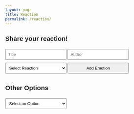 ```yaml
---
layout: page 
title: Reaction
permalink: /reaction/
---
```

<style>
        body {
            font-family: Arial, sans-serif;
            margin: 20px;
        }
        /* h1 {
            color: #333;
        } */
        form {
            margin-bottom: 20px;
        }
        input, select, button {
            margin: 5px 0;
            padding: 8px;
            width: 200px;
        }
        .results {
            margin-top: 20px;
        }
        .emotion-item {
            margin: 5px 0;
            padding: 10px;
            border: 1px solid #ccc;
            border-radius: 5px;
        }
</style>

<!-- User ID (hidden for now) -->
<input type="hidden" id="userId" value="1"> <!-- Example user ID; replace with dynamic value -->

<!-- Add Emotion Form -->
<h2>Share your reaction!</h2>
<form id="addEmotionForm">
    <input type="text" placeholder="Title" id="addTitleId" required>
    <input type="text" placeholder="Author" id="addAuthorId" required>
    <select id="addReactionType" required>
        <option value="">Select Reaction</option>
        <option value="🎉">🎉 Celebration</option>
        <option value="👍">👍 Like</option>
        <option value="❤️">❤️ Love</option>
        <option value="😂">😂 Funny</option>
        <option value="😢">😢 Sad</option>
        <option value="🔥">🔥 Hot</option>
        <option value="😎">😎 Cool</option>
        <option value="🥳">🥳 Party</option>
        <option value="🤔">🤔 Thinking</option>
        <option value="💔">💔 Broken Heart</option>
        <option value="🎈">🎈 Balloon</option>
        <option value="🌟">🌟 Star</option>
        <option value="✨">✨ Sparkle</option>
        <option value="🍀">🍀 Lucky</option>
        <option value="🌈">🌈 Rainbow</option>
    </select>
    <button type="submit">Add Emotion</button>
</form>

<!-- Display Added Emotions -->
<div id="addedEmotions" class="results"></div>

<!-- Other Options -->
<h2>Other Options</h2>
<select id="otherOptionsDropdown">
    <option value="">Select an Option</option>
    <option value="getReactionsForTitle">Get Reactions for Title</option>
    <option value="getReactionsForUser">Get Reactions for User</option>
    <option value="updateEmotion">Update Emotion</option>
    <option value="deleteEmotion">Delete Emotion</option>
    <option value="resetReactions">Reset Reactions</option>
</select>

<!-- Get Reactions for Title -->
<div id="titleOptions" style="display: none;">
    <h3>Get Reactions for Title</h3>
    <input type="text" placeholder="Title" id="getTitleId">
    <button id="getReactionsForTitleButton">Get Reactions</button>
    <div id="titleResults" class="results"></div>
</div>

<!-- Get Reactions for User -->
<div id="userOptions" style="display: none;">
    <h3>Get Reactions for User</h3>
    <input type="number" placeholder="User ID" id="getUserId" value="1">
    <button id="getReactionsForUserButton">Get Reactions</button>
    <div id="userResults" class="results"></div>
</div>

<!-- Update Emotion -->
<div id="updateOptions" style="display: none;">
    <h3>Update Emotion</h3>
    <input type="number" placeholder="User ID" id="updateUserId" value="1" required>
    <input type="text" placeholder="Title" id="updateTitleId" required>
    <select id="updateReactionType" required>
        <option value="">Select New Reaction</option>
        <option value="🎉">🎉 Celebration</option>
        <option value="👍">👍 Like</option>
        <option value="❤️">❤️ Love</option>
        <option value="😂">😂 Funny</option>
        <option value="😢">😢 Sad</option>
        <option value="🔥">🔥 Hot</option>
        <option value="😎">😎 Cool</option>
        <option value="🥳">🥳 Party</option>
        <option value="🤔">🤔 Thinking</option>
        <option value="💔">💔 Broken Heart</option>
        <option value="🎈">🎈 Balloon</option>
        <option value="🌟">🌟 Star</option>
        <option value="✨">✨ Sparkle</option>
        <option value="🍀">🍀 Lucky</option>
        <option value="🌈">🌈 Rainbow</option>
    </select>
    <input type="text" placeholder="Author" id="updateAuthorIdUpdate" required>
    <button id="updateEmotionButton">Update Emotion</button>
</div>

<!-- Delete Emotion -->
<div id="deleteOptions" style="display: none;">
    <h3>Delete Emotion</h3>
    <input type="number" placeholder="User ID" id="deleteUserId" value="1" required>
    <input type="text" placeholder="Title" id="deleteTitleId" required>
    <button id="deleteEmotionButton">Delete Emotion</button>
</div>

<!-- Reset Reactions -->
<div id="resetOptions" style="display: none;">
    <h3>Reset All Reactions for User</h3>
    <input type="number" placeholder="User ID" id="resetUserId" value="1" required>
    <button id="resetReactionsButton">Reset Reactions</button>
</div>

<script type="module">
    import { pythonURI, fetchOptions } from '{{ site.baseurl }}/assets/js/api/config.js';
    // const API_URL = 'http://127.0.0.1:8504/api/emotion'; // Update with your API URL

    // Function to add emotion
    document.getElementById('addEmotionForm').addEventListener('submit', async (e) => {
        e.preventDefault();
        const userId = document.getElementById('userId').value; // Get logged in user ID
        const titleId = document.getElementById('addTitleId').value;
        const authorId = document.getElementById('addAuthorId').value;
        const reactionType = document.getElementById('addReactionType').value;

        try {
             const response = await fetch(`${pythonURI}/api/emotion`, {
                ...fetchOptions,
                method: 'POST',
                headers: {
                    'Content-Type': 'application/json',
                },
                body: JSON.stringify({ user_id: userId, title_id: titleId, author_id: authorId, reaction_type: reactionType }),
            });
            const result = await response.json();
            if (!response.ok) throw new Error(result.error || 'Failed to add emotion.');

            // Display the added emotion
            displayAddedEmotion(titleId, authorId, reactionType);
            clearAddEmotionForm();
            alert('Emotion added successfully!');
        } catch (error) {
            alert(error.message);
        }
    });

    // Function to display added emotion
    function displayAddedEmotion(titleId, authorId, reactionType) {
        const addedEmotionsDiv = document.getElementById('addedEmotions');
        const emotionItem = document.createElement('div');
        emotionItem.className = 'emotion-item';
        emotionItem.innerHTML = `Title: ${titleId}, Author: ${authorId}, Reaction: ${reactionType}`;
        addedEmotionsDiv.appendChild(emotionItem);
    }

    // Clear the add emotion form
    function clearAddEmotionForm() {
        document.getElementById('addTitleId').value = '';
        document.getElementById('addAuthorId').value = '';
        document.getElementById('addReactionType').value = '';
    }

    // Handle other options selection
    document.getElementById('otherOptionsDropdown').addEventListener('change', (e) => {
        const selectedOption = e.target.value;

        document.getElementById('titleOptions').style.display = 'none';
        document.getElementById('userOptions').style.display = 'none';
        document.getElementById('updateOptions').style.display = 'none';
        document.getElementById('deleteOptions').style.display = 'none';
        document.getElementById('resetOptions').style.display = 'none';

        if (selectedOption === 'getReactionsForTitle') {
            document.getElementById('titleOptions').style.display = 'block';
        } else if (selectedOption === 'getReactionsForUser') {
            document.getElementById('userOptions').style.display = 'block';
        } else if (selectedOption === 'updateEmotion') {
            document.getElementById('updateOptions').style.display = 'block';
        } else if (selectedOption === 'deleteEmotion') {
            document.getElementById('deleteOptions').style.display = 'block';
        } else if (selectedOption === 'resetReactions') {
            document.getElementById('resetOptions').style.display = 'block';
        }
    });

    // Get Reactions for Title
    document.getElementById('getReactionsForTitleButton').addEventListener('click', async () => {
        const titleId = document.getElementById('getTitleId').value;

        try {
             const response = await fetch(`${pythonURI}/api/emotion/${titleId}`);
            const result = await response.json();
            const titleResultsDiv = document.getElementById('titleResults');

            titleResultsDiv.innerHTML = ''; // Clear previous results
            if (response.ok) {
                result.emotions.forEach(emotion => {
                    const emotionItem = document.createElement('div');
                    emotionItem.innerHTML = `User ID: ${emotion.user_id}, Reaction: ${emotion.reaction_type}`;
                    titleResultsDiv.appendChild(emotionItem);
                });
            } else {
                titleResultsDiv.innerHTML = result.error || 'Error fetching reactions.';
            }
        } catch (error) {
            alert(error.message);
        }
    });

    // Get Reactions for User
    document.getElementById('getReactionsForUserButton').addEventListener('click', async () => {
        const userId = document.getElementById('getUserId').value;

        try {
            const response = await fetch(`${pythonURI}/api/emotion/user/${userId}`);
            const result = await response.json();
            const userResultsDiv = document.getElementById('userResults');

            userResultsDiv.innerHTML = ''; // Clear previous results
            if (response.ok) {
                result.emotions.forEach(emotion => {
                    const emotionItem = document.createElement('div');
                    emotionItem.innerHTML = `Title: ${emotion.title_id}, Reaction: ${emotion.reaction_type}`;
                    userResultsDiv.appendChild(emotionItem);
                });
            } else {
                userResultsDiv.innerHTML = result.error || 'Error fetching reactions.';
            }
        } catch (error) {
            alert(error.message);
        }
    });

    // Update Emotion
    document.getElementById('updateEmotionButton').addEventListener('click', async () => {
        const userId = document.getElementById('updateUserId').value;
        const titleId = document.getElementById('updateTitleId').value;
        const reactionType = document.getElementById('updateReactionType').value;
        const authorId = document.getElementById('updateAuthorIdUpdate').value;

        try {
            const response = await fetch(`${pythonURI}/api/emotion/update`, {
                ...fetchOptions,
                method: 'PUT',
                headers: {
                    'Content-Type': 'application/json',
                },
                body: JSON.stringify({ user_id: userId, title_id: titleId, reaction_type: reactionType, author_id: authorId }),
            });
            const result = await response.json();
            if (!response.ok) throw new Error(result.error || 'Failed to update emotion.');

            alert(result.message || 'Emotion updated successfully!');
        } catch (error) {
            alert(error.message);
        }
    });

    // Delete Emotion
    document.getElementById('deleteEmotionButton').addEventListener('click', async () => {
        const userId = document.getElementById('deleteUserId').value;
        const titleId = document.getElementById('deleteTitleId').value;

        try {
            const response = await fetch(`${pythonURI}/api/emotion/delete`, {
                ...fetchOptions,
                method: 'DELETE',
                headers: {
                    'Content-Type': 'application/json',
                },
                body: JSON.stringify({ user_id: userId, title_id: titleId }),
            });
            const result = await response.json();
            if (!response.ok) throw new Error(result.error || 'Failed to delete emotion.');

            alert(result.message || 'Emotion deleted successfully!');
        } catch (error) {
            alert(error.message);
        }
    });

     // Reset Reactions
    document.getElementById('resetReactionsButton').addEventListener('click', async () => {
        const userId = document.getElementById('resetUserId').value;

        try {
            const response = await fetch(`${pythonURI}/api/emotion/reset_reactions/${userId}`, {
                ...fetchOptions,
                method: 'DELETE',
            });

            const result = await response.json();
            if (!response.ok) throw new Error(result.error || 'Failed to reset reactions.');

            alert(result.message || 'All reactions reset successfully!');
        } catch (error) {
            alert(error.message);
        }
    });
</script>
